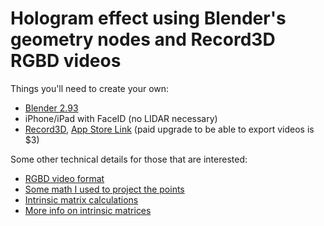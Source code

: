 # Hologram effect using Blender's geometry nodes and Record3D RGBD videos

Things you'll need to create your own:

* [Blender 2.93](https://www.blender.org/download/)
* iPhone/iPad with FaceID (no LIDAR necessary)
* [Record3D](https://record3d.app/index), [App Store Link](https://apps.apple.com/us/app/record3d-3d-videos/id1477716895?ls=1) (paid upgrade to be able to export videos is $3)

Some other technical details for those that are interested:
* [RGBD video format](https://github.com/marek-simonik/record3d-simple-wifi-streaming-demo#22-rgbd-video-format)
* [Some math I used to project the points](https://github.com/marek-simonik/record3d-wifi-streaming-and-rgbd-mp4-3d-video-demo/blob/master/js/app/pointcloud-material.js#L88)
* [Intrinsic matrix calculations](https://github.com/marek-simonik/record3d-wifi-streaming-and-rgbd-mp4-3d-video-demo/blob/master/js/app/Record3DVideo.js#L53)
* [More info on intrinsic matrices](http://ksimek.github.io/2013/08/13/intrinsic/)

